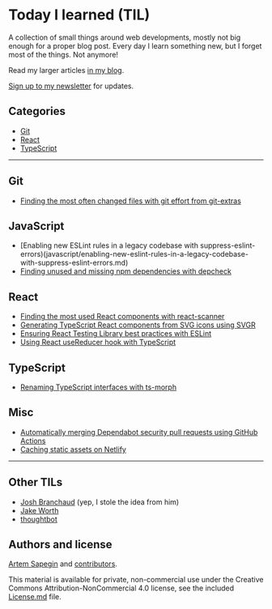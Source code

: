 # Today I learned (TIL)

A collection of small things around web developments, mostly not big enough for a proper blog post. Every day I learn something new, but I forget most of the things. Not anymore!

Read my larger articles [in my blog](https://blog.sapegin.me/).

[Sign up to my newsletter](https://tinyletter.com/sapegin) for updates.

## Categories

- [Git](#git)
- [React](#react)
- [TypeScript](#typescript)

---

## Git

- [Finding the most often changed files with git effort from git-extras](git/finding-the-most-often-changed-files-with-git-effort-from-git-extras.md)

## JavaScript

- [Enabling new ESLint rules in a legacy codebase with suppress-eslint-errors)(javascript/enabling-new-eslint-rules-in-a-legacy-codebase-with-suppress-eslint-errors.md)
- [Finding unused and missing npm dependencies with depcheck](javascript/finding-unused-npm-dependencies-with-depcheck.md)

## React

- [Finding the most used React components with react-scanner](react/finding-the-most-used-react-components-with-react-scanner.md)
- [Generating TypeScript React components from SVG icons using SVGR](react/generating-typescript-react-components-from-svg-icons-using-svgr.md)
- [Ensuring React Testing Library best practices with ESLint](react/ensuring-react-testing-library-best-practices-with-eslint.md)
- [Using React useReducer hook with TypeScript](react/using-react-usereducer-hook-with-typescript.md)

## TypeScript

- [Renaming TypeScript interfaces with ts-morph](typescript/renaming-typescript-interfaces-with-ts-morph.md)

## Misc

- [Automatically merging Dependabot security pull requests using GitHub Actions](misc/automatically-merging-dependabot-security-pull-requests-using-github-actions.md)
- [Caching static assets on Netlify](misc/caching-static-assets-on-netlify.md)

---

## Other TILs

- [Josh Branchaud](https://github.com/jbranchaud/til) (yep, I stole the idea from him)
- [Jake Worth](https://github.com/jwworth/til)
- [thoughtbot](https://github.com/thoughtbot/til)

## Authors and license

[Artem Sapegin](https://sapegin.me) and [contributors](https://github.com/sapegin/til/graphs/contributors).

This material is available for private, non-commercial use under the Creative Commons Attribution-NonCommercial 4.0 license, see the included [License.md](License.md) file.

